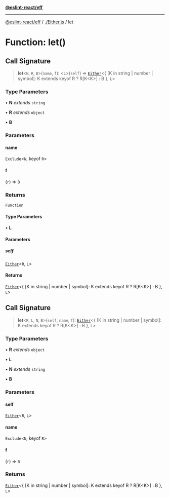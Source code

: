 [**@eslint-react/eff**](../../README.md)

***

[@eslint-react/eff](../../README.md) / [./Either.js](../README.md) / let

# Function: let()

## Call Signature

> **let**\<`N`, `R`, `B`\>(`name`, `f`): \<`L`\>(`self`) => [`Either`](../type-aliases/Either.md)\<\{ \[K in string \| number \| symbol\]: K extends keyof R ? R\[K\<K\>\] : B \}, `L`\>

### Type Parameters

• **N** *extends* `string`

• **R** *extends* `object`

• **B**

### Parameters

#### name

`Exclude`\<`N`, keyof `R`\>

#### f

(`r`) => `B`

### Returns

`Function`

#### Type Parameters

• **L**

#### Parameters

##### self

[`Either`](../type-aliases/Either.md)\<`R`, `L`\>

#### Returns

[`Either`](../type-aliases/Either.md)\<\{ \[K in string \| number \| symbol\]: K extends keyof R ? R\[K\<K\>\] : B \}, `L`\>

## Call Signature

> **let**\<`R`, `L`, `N`, `B`\>(`self`, `name`, `f`): [`Either`](../type-aliases/Either.md)\<\{ \[K in string \| number \| symbol\]: K extends keyof R ? R\[K\<K\>\] : B \}, `L`\>

### Type Parameters

• **R** *extends* `object`

• **L**

• **N** *extends* `string`

• **B**

### Parameters

#### self

[`Either`](../type-aliases/Either.md)\<`R`, `L`\>

#### name

`Exclude`\<`N`, keyof `R`\>

#### f

(`r`) => `B`

### Returns

[`Either`](../type-aliases/Either.md)\<\{ \[K in string \| number \| symbol\]: K extends keyof R ? R\[K\<K\>\] : B \}, `L`\>
